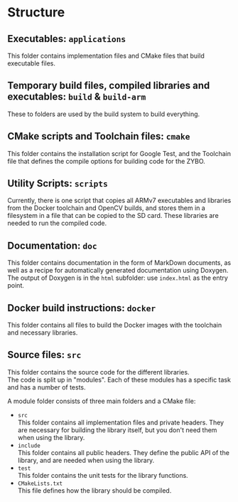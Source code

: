 # Structure

## Executables: `applications`

This folder contains implementation files and CMake files that build executable
files.

## Temporary build files, compiled libraries and executables: `build` & `build-arm`

These to folders are used by the build system to build everything.

## CMake scripts and Toolchain files: `cmake`

This folder contains the installation script for Google Test, and the Toolchain
file that defines the compile options for building code for the ZYBO.

## Utility Scripts: `scripts`

Currently, there is one script that copies all ARMv7 executables and libraries
from the Docker toolchain and OpenCV builds, and stores them in a filesystem in
a file that can be copied to the SD card. These libraries are needed to run the
compiled code.

## Documentation: `doc`

This folder contains documentation in the form of MarkDown documents, as well as
a recipe for automatically generated documentation using Doxygen.  
The output of Doxygen is in the `html` subfolder: use `index.html` as the entry
point.

## Docker build instructions: `docker`

This folder contains all files to build the Docker images with the toolchain and
necessary libraries.

## Source files: `src`

This folder contains the source code for the different libraries.  
The code is split up in "modules". Each of these modules has a specific task and
has a number of tests.

A module folder consists of three main folders and a CMake file:

- `src`  
  This folder contains all implementation files and private headers. They are
  necessary for building the library itself, but you don't need them when using
  the library.
- `include`  
  This folder contains all public headers. They define the public API of the 
  library, and are needed when using the library.
- `test`  
  This folder contains the unit tests for the library functions.
- `CMakeLists.txt`  
  This file defines how the library should be compiled.
